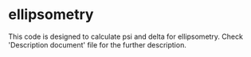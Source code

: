 ellipsometry
============

This code is designed to calculate psi and delta for ellipsometry. Check 'Description document' file for the further description.  
